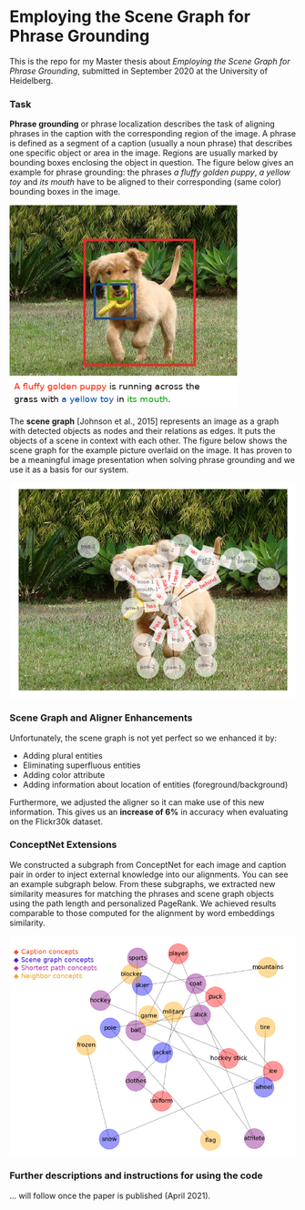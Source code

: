 # Employing the Scene Graph for Phrase Grounding



This is the repo for my Master thesis about *Employing the Scene Graph for Phrase Grounding*, submitted in September 2020 at the University of Heidelberg.

### Task

**Phrase grounding** or phrase localization describes the task of aligning phrases in the caption with the corresponding region of
the image. A phrase is defined as a segment of a caption (usually a noun phrase) that describes one specific object or area in the image. Regions are usually marked by bounding boxes enclosing the object in question. The figure below gives an example for phrase grounding: the phrases *a fluffy golden puppy*, *a yellow toy* and *its mouth* have to be aligned to their corresponding (same color) bounding boxes in the image.

<img style="float: center; zoom: 80%;" src="img/doggie_marked_text.jpg">



The **scene graph** [Johnson et al., 2015] represents an image as a graph with detected objects as nodes and their relations as edges. It puts the objects of a scene in context with each other. The figure below shows the scene graph for the example picture overlaid on the image. It has proven to be a meaningful image presentation when solving phrase grounding and we use it as a basis for our system. 



<img style="float: center; zoom: 80%;" src="img/graph_dog.png">

### Scene Graph and Aligner Enhancements

Unfortunately, the scene graph is not yet perfect so we enhanced it by:

- Adding plural entities
- Eliminating superfluous entities
- Adding color attribute
- Adding information about location of entities (foreground/background)


Furthermore, we adjusted the aligner so it can make use of this new information. This gives us an **increase of 6%** in accuracy when evaluating on the Flickr30k dataset.

### ConceptNet Extensions

We constructed a subgraph from ConceptNet for each image and caption pair in order to inject external knowledge into our alignments. You can see an example subgraph below. From these subgraphs, we extracted new similarity measures for matching the phrases and scene graph objects using the path length and personalized PageRank. We achieved results comparable to those computed for the alignment by word embeddings similarity. 



<img style="float: center; zoom: 80%;" src="img/subgraph_example.png">



### Further descriptions and instructions for using the code

... will follow once the paper is published (April 2021).